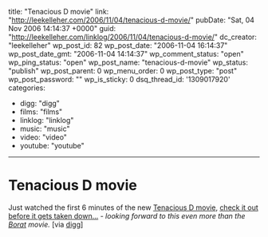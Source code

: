 title: "Tenacious D movie"
link: "http://leekelleher.com/2006/11/04/tenacious-d-movie/"
pubDate: "Sat, 04 Nov 2006 14:14:37 +0000"
guid: "http://leekelleher.com/linklog/2006/11/04/tenacious-d-movie/"
dc_creator: "leekelleher"
wp_post_id: 82
wp_post_date: "2006-11-04 16:14:37"
wp_post_date_gmt: "2006-11-04 14:14:37"
wp_comment_status: "open"
wp_ping_status: "open"
wp_post_name: "tenacious-d-movie"
wp_status: "publish"
wp_post_parent: 0
wp_menu_order: 0
wp_post_type: "post"
wp_post_password: ""
wp_is_sticky: 0
dsq_thread_id: '1309017920'
categories:
  - digg: "digg"
  - films: "films"
  - linklog: "linklog"
  - music: "music"
  - video: "video"
  - youtube: "youtube"

---

# Tenacious D movie

Just watched the first 6 minutes of the new <a href="http://www.imdb.com/title/tt0365830/">Tenacious D movie</a>, <a href="http://www.filmwad.com/first-6-minutes-of-tenacious-d--1322-p.html">check it out before it gets taken down...</a> <em>- looking forward to this even more than the <a href="http://www.imdb.com/title/tt0443453/">Borat</a> movie.</em> [via <a href="http://digg.com/movies/1st_6_Minutes_of_Tenacious_D_movie_leaked">digg]</a>